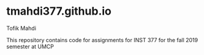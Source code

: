 # tmahdi377.github.io
Tofik Mahdi

This repository contains code for assignments for INST 377 for the fall 2019 semester at UMCP
